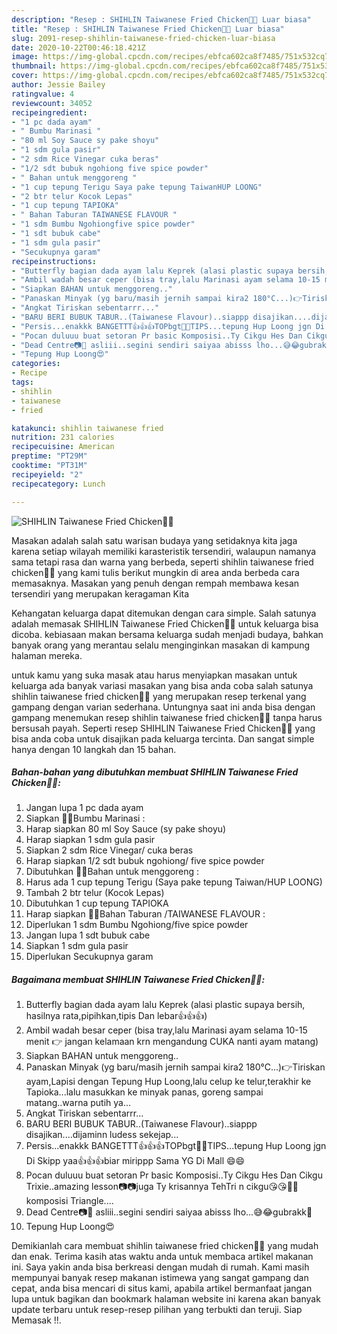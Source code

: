 ```yaml
---
description: "Resep : SHIHLIN Taiwanese Fried Chicken👩‍🍳 Luar biasa"
title: "Resep : SHIHLIN Taiwanese Fried Chicken👩‍🍳 Luar biasa"
slug: 2091-resep-shihlin-taiwanese-fried-chicken-luar-biasa
date: 2020-10-22T00:46:18.421Z
image: https://img-global.cpcdn.com/recipes/ebfca602ca8f7485/751x532cq70/shihlin-taiwanese-fried-chicken👩🍳-foto-resep-utama.jpg
thumbnail: https://img-global.cpcdn.com/recipes/ebfca602ca8f7485/751x532cq70/shihlin-taiwanese-fried-chicken👩🍳-foto-resep-utama.jpg
cover: https://img-global.cpcdn.com/recipes/ebfca602ca8f7485/751x532cq70/shihlin-taiwanese-fried-chicken👩🍳-foto-resep-utama.jpg
author: Jessie Bailey
ratingvalue: 4
reviewcount: 34052
recipeingredient:
- "1 pc dada ayam"
- " Bumbu Marinasi "
- "80 ml Soy Sauce sy pake shoyu"
- "1 sdm gula pasir"
- "2 sdm Rice Vinegar cuka beras"
- "1/2 sdt bubuk ngohiong five spice powder"
- " Bahan untuk menggoreng "
- "1 cup tepung Terigu Saya pake tepung TaiwanHUP LOONG"
- "2 btr telur Kocok Lepas"
- "1 cup tepung TAPIOKA"
- " Bahan Taburan TAIWANESE FLAVOUR "
- "1 sdm Bumbu Ngohiongfive spice powder"
- "1 sdt bubuk cabe"
- "1 sdm gula pasir"
- "Secukupnya garam"
recipeinstructions:
- "Butterfly bagian dada ayam lalu Keprek (alasi plastic supaya bersih, hasilnya rata,pipihkan,tipis Dan lebar👍👍👍)"
- "Ambil wadah besar ceper (bisa tray,lalu Marinasi ayam selama 10-15 menit 👉 jangan kelamaan krn mengandung CUKA nanti ayam matang)"
- "Siapkan BAHAN untuk menggoreng.."
- "Panaskan Minyak (yg baru/masih jernih sampai kira2 180°C...)👉Tiriskan ayam,Lapisi dengan Tepung Hup Loong,lalu celup ke telur,terakhir ke Tapioka...lalu masukkan ke minyak panas, goreng sampai matang..warna putih ya..."
- "Angkat Tiriskan sebentarrr..."
- "BARU BERI BUBUK TABUR..(Taiwanese Flavour)..siappp disajikan....dijaminn ludess sekejap..."
- "Persis...enakkk BANGETTT👍👍👍TOPbgt👩‍🍳TIPS...tepung Hup Loong jgn Di Skipp yaa👍👍👍biar mirippp Sama YG Di Mall 😄😄"
- "Pocan duluuu buat setoran Pr basic Komposisi..Ty Cikgu Hes Dan Cikgu Trixie..amazing lesson📷📷juga Ty krisannya TehTri n cikgu😘😘🙏🙏 komposisi Triangle...."
- "Dead Centre📷🤗 asliii..segini sendiri saiyaa abisss lho...😅😂gubrakk👀"
- "Tepung Hup Loong😍"
categories:
- Recipe
tags:
- shihlin
- taiwanese
- fried

katakunci: shihlin taiwanese fried 
nutrition: 231 calories
recipecuisine: American
preptime: "PT29M"
cooktime: "PT31M"
recipeyield: "2"
recipecategory: Lunch

---
```



![SHIHLIN Taiwanese Fried Chicken👩‍🍳](https://img-global.cpcdn.com/recipes/ebfca602ca8f7485/751x532cq70/shihlin-taiwanese-fried-chicken👩🍳-foto-resep-utama.jpg)

Masakan adalah salah satu warisan budaya yang setidaknya kita jaga karena setiap wilayah memiliki karasteristik tersendiri, walaupun namanya sama tetapi rasa dan warna yang berbeda, seperti shihlin taiwanese fried chicken👩‍🍳 yang kami tulis berikut mungkin di area anda berbeda cara memasaknya. Masakan yang penuh dengan rempah membawa kesan tersendiri yang merupakan keragaman Kita

Kehangatan keluarga dapat ditemukan dengan cara simple. Salah satunya adalah memasak SHIHLIN Taiwanese Fried Chicken👩‍🍳 untuk keluarga bisa dicoba. kebiasaan makan bersama keluarga sudah menjadi budaya, bahkan banyak orang yang merantau selalu menginginkan masakan di kampung halaman mereka.



untuk kamu yang suka masak atau harus menyiapkan masakan untuk keluarga ada banyak variasi masakan yang bisa anda coba salah satunya shihlin taiwanese fried chicken👩‍🍳 yang merupakan resep terkenal yang gampang dengan varian sederhana. Untungnya saat ini anda bisa dengan gampang menemukan resep shihlin taiwanese fried chicken👩‍🍳 tanpa harus bersusah payah.
Seperti resep SHIHLIN Taiwanese Fried Chicken👩‍🍳 yang bisa anda coba untuk disajikan pada keluarga tercinta. Dan sangat simple hanya dengan 10 langkah dan 15 bahan.


<!--inarticleads1-->

##### Bahan-bahan yang dibutuhkan membuat SHIHLIN Taiwanese Fried Chicken👩‍🍳:

1. Jangan lupa 1 pc dada ayam
1. Siapkan  👩‍🍳Bumbu Marinasi :
1. Harap siapkan 80 ml Soy Sauce (sy pake shoyu)
1. Harap siapkan 1 sdm gula pasir
1. Siapkan 2 sdm Rice Vinegar/ cuka beras
1. Harap siapkan 1/2 sdt bubuk ngohiong/ five spice powder
1. Dibutuhkan  👩‍🍳Bahan untuk menggoreng :
1. Harus ada 1 cup tepung Terigu (Saya pake tepung Taiwan/HUP LOONG)
1. Tambah 2 btr telur (Kocok Lepas)
1. Dibutuhkan 1 cup tepung TAPIOKA
1. Harap siapkan  👩‍🍳Bahan Taburan /TAIWANESE FLAVOUR :
1. Diperlukan 1 sdm Bumbu Ngohiong/five spice powder
1. Jangan lupa 1 sdt bubuk cabe
1. Siapkan 1 sdm gula pasir
1. Diperlukan Secukupnya garam




<!--inarticleads2-->

##### Bagaimana membuat  SHIHLIN Taiwanese Fried Chicken👩‍🍳:

1. Butterfly bagian dada ayam lalu Keprek (alasi plastic supaya bersih, hasilnya rata,pipihkan,tipis Dan lebar👍👍👍)
1. Ambil wadah besar ceper (bisa tray,lalu Marinasi ayam selama 10-15 menit 👉 jangan kelamaan krn mengandung CUKA nanti ayam matang)
1. Siapkan BAHAN untuk menggoreng..
1. Panaskan Minyak (yg baru/masih jernih sampai kira2 180°C...)👉Tiriskan ayam,Lapisi dengan Tepung Hup Loong,lalu celup ke telur,terakhir ke Tapioka...lalu masukkan ke minyak panas, goreng sampai matang..warna putih ya...
1. Angkat Tiriskan sebentarrr...
1. BARU BERI BUBUK TABUR..(Taiwanese Flavour)..siappp disajikan....dijaminn ludess sekejap...
1. Persis...enakkk BANGETTT👍👍👍TOPbgt👩‍🍳TIPS...tepung Hup Loong jgn Di Skipp yaa👍👍👍biar mirippp Sama YG Di Mall 😄😄
1. Pocan duluuu buat setoran Pr basic Komposisi..Ty Cikgu Hes Dan Cikgu Trixie..amazing lesson📷📷juga Ty krisannya TehTri n cikgu😘😘🙏🙏 komposisi Triangle....
1. Dead Centre📷🤗 asliii..segini sendiri saiyaa abisss lho...😅😂gubrakk👀
1. Tepung Hup Loong😍




Demikianlah cara membuat shihlin taiwanese fried chicken👩‍🍳 yang mudah dan enak. Terima kasih atas waktu anda untuk membaca artikel makanan ini. Saya yakin anda bisa berkreasi dengan mudah di rumah. Kami masih mempunyai banyak resep makanan istimewa yang sangat gampang dan cepat, anda bisa mencari di situs kami, apabila artikel bermanfaat jangan lupa untuk bagikan dan bookmark halaman website ini karena akan banyak update terbaru untuk resep-resep pilihan yang terbukti dan teruji. Siap Memasak !!. 

